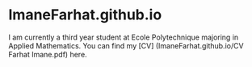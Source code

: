 # ImaneFarhat.github.io
I am currently a third year student at Ecole Polytechnique majoring in Applied Mathematics. You can find my [CV] (ImaneFarhat.github.io/CV Farhat Imane.pdf) here.
